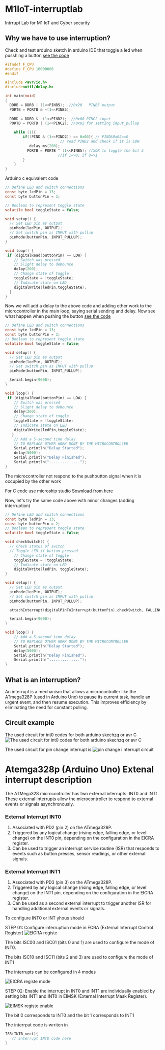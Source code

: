 # M1IoT-interruptlab
Intrrupt Lab for M1 IoT and Cyber security

## Why we have to use interruption?
Check and test arduino sketch in arduino IDE that toggle a led when pusshing a button 
[see the code](arduino_code_int0/led-button.ino)

```c
#ifndef F_CPU
#define F_CPU 16000000
#endif

#include <avr/io.h>
#include<util/delay.h>

int main(void)
{
  DDRB = DDRB | (1<<PINB5);  //0x20   PINB5 output
  PORTB = PORTB & ~(1<<PINB5);
 
  DDRD = DDRD & ~(1<<PIND2);  //0x00 PINC2 input
  PORTD = PORTD | (1<<PINC2); //0x02 for setting input_pullup

    while (1){
		if((PIND & (1<<PIND2)) == 0x00){ // PIND&0x02==0
						 // read PIND2 and check if it is LOW
		  _delay_ms(200); 
		  PORTB = PORTB ^ (1<<PINB5); //XOR to toggle the bit 5
						//if 1=>0, if 0=>1		 
		}	
    }
}
```

Arduino c equivalent code

```c
// Define LED and switch connections
const byte ledPin = 13;
const byte buttonPin = 2;

// Boolean to represent toggle state
volatile bool toggleState = false;

void setup() {
  // Set LED pin as output
  pinMode(ledPin, OUTPUT);
  // Set switch pin as INPUT with pullup
  pinMode(buttonPin, INPUT_PULLUP);
}

void loop() {
 if (digitalRead(buttonPin) == LOW) {
    // Switch was pressed
    // Slight delay to debounce
    delay(200);
    // Change state of toggle
    toggleState = !toggleState;
    // Indicate state on LED
    digitalWrite(ledPin,toggleState);
  }
}
```

Now we will add a delay to the above code and adding other work to the microcontroller in the main loop, saying serial sending and delay. Now see what happen when pushing the button
[see the code](arduino_code/leb-buittonèwithdelay.ino)

```c
// Define LED and switch connections
const byte ledPin = 13;
const byte buttonPin = 2;
// Boolean to represent toggle state
volatile bool toggleState = false;

void setup() {
  // Set LED pin as output
  pinMode(ledPin, OUTPUT);
  // Set switch pin as INPUT with pullup
  pinMode(buttonPin, INPUT_PULLUP);

  Serial.begin(9600);
}

void loop() {
 if (digitalRead(buttonPin) == LOW) {
    // Switch was pressed
    // Slight delay to debounce
    delay(200);
    // Change state of toggle
    toggleState = !toggleState;
    // Indicate state on LED
    digitalWrite(ledPin,toggleState);
   }
    // Add a 5-second time delay
    // TO REPLACE OTHER WORK DONE BY THE MICROCONTROLLER
    Serial.println("Delay Started");
    delay(5000);
    Serial.println("Delay Finished");
    Serial.println("..............");
}
```
The microcontroller not respond to the pushbutton signal when it is occupied by the other work


For C code use microship  studio [Sownload from here](https://www.microchip.com/en-us/tools-resources/develop/microchip-studio)

Now, let's try the same code above with minor changes (adding interruption)

```c
// Define LED and switch connections
const byte ledPin = 13;
const byte buttonPin = 2;
// Boolean to represent toggle state
volatile bool toggleState = false;

void checkSwitch() {
  // Check status of switch
  // Toggle LED if button pressed 
    // Change state of toggle
    toggleState = !toggleState;
    // Indicate state on LED
    digitalWrite(ledPin, toggleState);
}

void setup() {
  // Set LED pin as output
  pinMode(ledPin, OUTPUT);
  // Set switch pin as INPUT with pullup
  pinMode(buttonPin, INPUT_PULLUP);

  attachInterrupt(digitalPinToInterrupt(buttonPin),checkSwitch, FALLING);

  Serial.begin(9600);
}

void loop() {
	// Add a 5-second time delay
	// TO REPLACE OTHER WORK DONE BY THE MICROCONTROLLER
	Serial.println("Delay Started");
	delay(5000);
	Serial.println("Delay Finished");
	Serial.println(".............."); 
}
```
## What is an interruption?
An interrupt is a mechanism that allows a microcontroller like the ATmega328P (used in Arduino Uno) to pause its current task, handle an urgent event, and then resume execution. This improves efficiency by eliminating the need for constant polling.


## Circuit example
The used circuit for int0 codes for both arduino skechzq or avr C
![The used circuit for int0 codes for both arduino skechzq or avr C  ](https://i0.wp.com/dronebotworkshop.com/wp-content/uploads/2022/05/interrupt-test-hookup.jpg?w=768&ssl=1)

The used circuit for pin change interrupt is
![pin change i nterrupt circuit](https://i0.wp.com/dronebotworkshop.com/wp-content/uploads/2022/05/pin-change-test-hookup.jpg?w=768&ssl=1)

# Atemga328p (Arduino Uno) Extenal interrupt description

The ATMega328 microcontroller has two external interrupts: INT0 and INT1. These external interrupts allow the microcontroller to respond to external events or signals asynchronously.

### External Interrupt INT0
1. Associated with PD2 (pin 2) on the ATmega328P.
2. Triggered by any logical change (rising edge, falling edge, or level change) on the INT0 pin, depending on the configuration in the EICRA register.
3. Can be used to trigger an interrupt service routine (ISR) that responds to events such as button presses, sensor readings, or other external signals.
### External Interrupt INT1
1. Associated with PD3 (pin 3) on the ATmega328P.
2. Triggered by any logical change (rising edge, falling edge, or level change) on the INT1 pin, depending on the configuration in the EICRA register.
3. Can be used as a second external interrupt to trigger another ISR for handling additional external events or signals.

To configure INT0 or INT yhous should

STEP 01:
Configure interruption mode in ECRA (External Interrupt Control Register)
![EICRA registe](../assets/2_EICRA.jpg)

The bits ISC00 and ISC01 (bits 0 and 1) are used to configure the mode of INT0.

The bits ISC10 and ISC11 (bits 2 and 3) are used to configure the mode of INT1

The interrupts can be configured in 4 modes

![EICRA registe mode](../assets/EICRA-int-mode.png)



STEP 02:
Enable the interrupt in 
INT0 and INT1 are individually enabled by setting bits INT1 and INT0 in EIMSK (External Interrupt Mask Register).

![EIMSK registe enable](../assets/EIMSK.jpg)

The bit 0 corresponds to INT0 and the bit 1 corresponds to INT1

The interrput code is wrriten in 
```c
ISR(INT0_vect){
   // interrupt INTO code here
}
```
